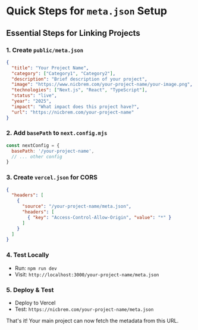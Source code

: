 # Quick Steps for `meta.json` Setup

## **Essential Steps for Linking Projects**

### 1. **Create `public/meta.json`**
```json
{
  "title": "Your Project Name",
  "category": ["Category1", "Category2"],
  "description": "Brief description of your project",
  "image": "https://www.nicbrem.com/your-project-name/your-image.png",
  "technologies": ["Next.js", "React", "TypeScript"],
  "status": "live",
  "year": "2025",
  "impact": "What impact does this project have?",
  "url": "https://nicbrem.com/your-project-name"
}
```

### 2. **Add `basePath` to `next.config.mjs`**
```javascript
const nextConfig = {
  basePath: '/your-project-name',
  // ... other config
}
```

### 3. **Create `vercel.json` for CORS**
```json
{
  "headers": [
    {
      "source": "/your-project-name/meta.json",
      "headers": [
        { "key": "Access-Control-Allow-Origin", "value": "*" }
      ]
    }
  ]
}
```

### 4. **Test Locally**
- Run: `npm run dev`
- Visit: `http://localhost:3000/your-project-name/meta.json`

### 5. **Deploy & Test**
- Deploy to Vercel
- Test: `https://nicbrem.com/your-project-name/meta.json`

That's it! Your main project can now fetch the metadata from this URL. 